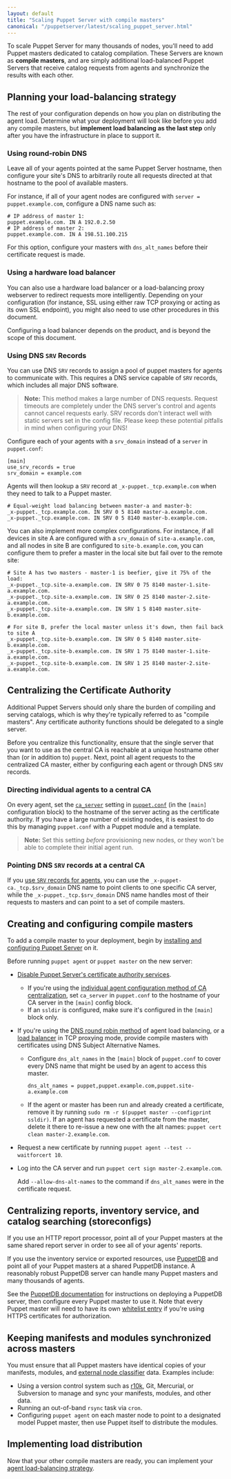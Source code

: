 ```yaml
---
layout: default
title: "Scaling Puppet Server with compile masters"
canonical: "/puppetserver/latest/scaling_puppet_server.html"
---
```


To scale Puppet Server for many thousands of nodes, you'll need to add Puppet masters dedicated to catalog compilation. These Servers are known as **compile masters**, and are simply additional load-balanced Puppet Servers that receive catalog requests from agents and synchronize the results with each other.

## Planning your load-balancing strategy

The rest of your configuration depends on how you plan on distributing the agent load. Determine what your deployment will look like before you add any compile masters, but **implement load balancing as the last step** only after you have the infrastructure in place to support it.

### Using round-robin DNS

Leave all of your agents pointed at the same Puppet Server hostname, then configure your site's DNS to arbitrarily route all requests directed at that hostname to the pool of available masters.

For instance, if all of your agent nodes are configured with `server = puppet.example.com`, configure a DNS name such as:

```
# IP address of master 1:
puppet.example.com. IN A 192.0.2.50
# IP address of master 2:
puppet.example.com. IN A 198.51.100.215
```

For this option, configure your masters with `dns_alt_names` before their certificate request is made.

### Using a hardware load balancer

You can also use a hardware load balancer or a load-balancing proxy webserver to redirect requests more intelligently. Depending on your configuration (for instance, SSL using either raw TCP proxying or acting as its own SSL endpoint), you might also need to use other procedures in this document.

Configuring a load balancer depends on the product, and is beyond the scope of this document.

### Using DNS `SRV` Records

You can use DNS `SRV` records to assign a pool of puppet masters for agents to communicate with. This requires a DNS service capable of `SRV` records, which includes all major DNS software.

> **Note:** This method makes a large number of DNS requests. Request timeouts are completely under the DNS server's control and agents cannot cancel requests early. SRV records don't interact well with static servers set in the config file. Please keep these potential pitfalls in mind when configuring your DNS!

Configure each of your agents with a `srv_domain` instead of a `server` in `puppet.conf`:

```
[main]
use_srv_records = true
srv_domain = example.com
```

Agents will then lookup a `SRV` record at `_x-puppet._tcp.example.com` when they need to talk to a Puppet master.

```
# Equal-weight load balancing between master-a and master-b:
_x-puppet._tcp.example.com. IN SRV 0 5 8140 master-a.example.com.
_x-puppet._tcp.example.com. IN SRV 0 5 8140 master-b.example.com.
```

You can also implement more complex configurations. For instance, if all devices in site A are configured with a `srv_domain` of `site-a.example.com`, and all nodes in site B are configured to `site-b.example.com`, you can configure them to prefer a master in the local site but fail over to the remote site:

```
# Site A has two masters - master-1 is beefier, give it 75% of the load:
_x-puppet._tcp.site-a.example.com. IN SRV 0 75 8140 master-1.site-a.example.com.
_x-puppet._tcp.site-a.example.com. IN SRV 0 25 8140 master-2.site-a.example.com.
_x-puppet._tcp.site-a.example.com. IN SRV 1 5 8140 master.site-b.example.com.

# For site B, prefer the local master unless it's down, then fail back to site A
_x-puppet._tcp.site-b.example.com. IN SRV 0 5 8140 master.site-b.example.com.
_x-puppet._tcp.site-b.example.com. IN SRV 1 75 8140 master-1.site-a.example.com.
_x-puppet._tcp.site-b.example.com. IN SRV 1 25 8140 master-2.site-a.example.com.
```

## Centralizing the Certificate Authority

Additional Puppet Servers should only share the burden of compiling and serving catalogs, which is why they're typically referred to as "compile masters". Any certificate authority functions should be delegated to a single server.

Before you centralize this functionality, ensure that the single server that you want to use as the central CA is reachable at a unique hostname other than (or in addition to) `puppet`. Next, point all agent requests to the centralized CA master, either by configuring each agent or through DNS `SRV` records.

### Directing individual agents to a central CA

On every agent, set the [`ca_server`](https://docs.puppet.com/puppet/latest/reference/configuration.html#caserver) setting in [`puppet.conf`](https://docs.puppet.com/puppet/latest/reference/config_file_main.html) (in the `[main]` configuration block) to the hostname of the server acting as the certificate authority. If you have a large number of existing nodes, it is easiest to do this by managing `puppet.conf` with a Puppet module and a template.

> **Note:** Set this setting *before* provisioning new nodes, or they won't be able to complete their initial agent run.

### Pointing DNS `SRV` records at a central CA

If you [use `SRV` records for agents](#using-dns-srv-records), you can use the `_x-puppet-ca._tcp.$srv_domain` DNS name to point clients to one specific CA server, while the `_x-puppet._tcp.$srv_domain` DNS name handles most of their requests to masters and can point to a set of compile masters.

## Creating and configuring compile masters

To add a compile master to your deployment, begin by [installing and configuring Puppet Server](./install_from_packages.markdown) on it.

Before running `puppet agent` or `puppet master` on the new server:

-   [Disable Puppet Server's certificate authority services](./configuration.markdown#service-bootstrapping).

    -   If you're using the [individual agent configuration method of CA centralization](#directing-individual-agents-to-a-central-ca), set `ca_server` in `puppet.conf` to the hostname of your CA server in the `[main]` config block.
    -   If an `ssldir` is configured, make sure it's configured in the `[main]` block only.

-   If you're using the [DNS round robin method](#using-round-robin-dns) of agent load balancing, or a [load balancer](#using-a-load-balancer) in TCP proxying mode, provide compile masters with certificates using DNS Subject Alternative Names.

    -   Configure `dns_alt_names` in the `[main]` block of `puppet.conf` to cover every DNS name that might be used by an agent to access this master.

        ```
        dns_alt_names = puppet,puppet.example.com,puppet.site-a.example.com
        ```

    -   If the agent or master has been run and already created a certificate, remove it by running `sudo rm -r $(puppet master --configprint ssldir)`. If an agent has requested a certificate from the master, delete it there to re-issue a new one with the alt names: `puppet cert clean master-2.example.com`.

-   Request a new certificate by running `puppet agent --test --waitforcert 10`.

-   Log into the CA server and run `puppet cert sign master-2.example.com`.

    Add `--allow-dns-alt-names` to the command if `dns_alt_names` were in the certificate request.

## Centralizing reports, inventory service, and catalog searching (storeconfigs)

If you use an HTTP report processor, point all of your Puppet masters at the same shared report server in order to see all of your agents' reports.

If you use the inventory service or exported resources, use [PuppetDB](https://docs.puppet.com/puppetdb/) and point all of your Puppet masters at a shared PuppetDB instance. A reasonably robust PuppetDB server can handle many Puppet masters and many thousands of agents.

See the [PuppetDB documentation](https://docs.puppet.com/puppetdb/latest/) for instructions on deploying a PuppetDB server, then configure every Puppet master to use it. Note that every Puppet master will need to have its own [whitelist entry](https://docs.puppet.com/puppetdb/latest/configure.html#certificate-whitelist) if you're using HTTPS certificates for authorization.

## Keeping manifests and modules synchronized across masters

You must ensure that all Puppet masters have identical copies of your manifests, modules, and [external node classifier](https://docs.puppet.com/puppet/5.0/nodes_external.html) data. Examples include:

-   Using a version control system such as [r10k](https://github.com/puppetlabs/r10k), Git, Mercurial, or Subversion to manage and sync your manifests, modules, and other data.
-   Running an out-of-band `rsync` task via `cron`.
-   Configuring `puppet agent` on each master node to point to a designated model Puppet master, then use Puppet itself to distribute the modules.

## Implementing load distribution

Now that your other compile masters are ready, you can implement your [agent load-balancing strategy](#planning-your-load-balancing-strategy).